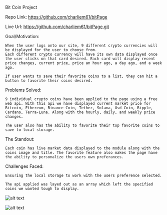 Bit Coin Project

Repo Link: https://github.com/charliem61/bitPage

Live Url: https://github.com/charliem61/bitPage.git

Goal/Motivation:

    When the user logs onto our site, 9 different crypto currencies will be displayed for the user to choose from.
    Each different crypto currency will have its own data displayed once the user clicks on that card desired. Each card will display recent price changes, current price, price an hour ago, a day ago, and a week ago.

    If user wants to save their favorite coins to a list, they can hit a button to favorite their coins desired.

Problems Solved:

    9 individual crypto coins have been applied to the page using a free web api. With this api we have displayed current market price for Bitcoin, Ethereum, Binance Coin, Tether, Solana, Usd-Coin, Ripple, Cardano, Terra-Luna. Along with the hourly, daily, and weekly price changes.

    The user also has the ability to favorite their top favorite coins to save to local storage.

The Standout:

    Each coin has live market data displayed to the module along with the coins image and title. The favorite feature also makes the page have the ability to personalize the users own preferances.

Challenges Faced:

    Ensuring the local storage to work with the users preference selected.

    The api applied was layed out as an array which left the specified coins we wanted tough to display.

![alt text](https://screenshot.png)

![alt text](https://imgs/screencapture-127-0-0-1-5500-index-html-2021-12-20-18_27_54.png)
